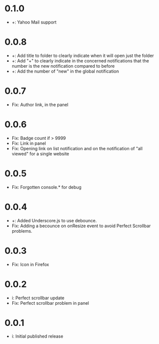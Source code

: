 # 0.1.0
* +: Yahoo Mail support

# 0.0.8
* +: Add title to folder to clearly indicate when it will open just the folder
* +: Add "+" to clearly indicate in the concerned notifications that the number is the new notification compared to before
* +: Add the number of "new" in the global notification

# 0.0.7
* Fix: Author link, in the panel

# 0.0.6
* Fix: Badge count if > 9999
* Fix: Link in panel
* Fix: Opening link on list notification and on the notification of "all viewed" for a single website

# 0.0.5
* Fix: Forgotten console.* for debug

# 0.0.4
* +: Added Underscore.js to use debounce.
* Fix: Adding a becounce on onResize event to avoid Perfect Scrollbar problems.

# 0.0.3
* Fix: Icon in Firefox

# 0.0.2
* i: Perfect scrollbar update
* Fix: Perfect scrollbar problem in panel

# 0.0.1
* i: Initial published release
